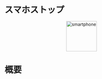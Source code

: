 # スマホストップ

<p align="center">
  <img width="100" alt="smartphone" src="https://user-images.githubusercontent.com/66397379/211450179-5e8bd4d8-e814-4a52-b39c-56fd6911f238.png">
</p>

# 概要
